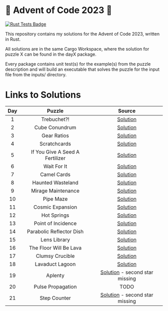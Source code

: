 # 🎄 Advent of Code 2023 🎄

[![Rust Tests Badge](https://github.com/chrismandery/advent-of-code-2023/actions/workflows/rust.yml/badge.svg)](https://github.com/chrismandery/advent-of-code-2023/actions/workflows/rust.yml)

This repository contains my solutions for the Advent of Code 2023, written in Rust.

All solutions are in the same Cargo Workspace, where the solution for puzzle X can be found in the dayX package.

Every package contains unit test(s) for the example(s) from the puzzle description and will build an executable that solves the puzzle for the input file from the inputs/ directory.

# Links to Solutions

| Day |             Puzzle              |            Source             |
|:---:|:-------------------------------:|:-----------------------------:|
|  1  | Trebuchet?!                     | [Solution](day1/src/main.rs)  |
|  2  | Cube Conundrum                  | [Solution](day2/src/main.rs)  |
|  3  | Gear Ratios                     | [Solution](day3/src/main.rs)  |
|  4  | Scratchcards                    | [Solution](day4/src/main.rs)  |
|  5  | If You Give A Seed A Fertilizer | [Solution](day5/src/main.rs)  |
|  6  | Wait For It                     | [Solution](day6/src/main.rs)  |
|  7  | Camel Cards                     | [Solution](day7/src/main.rs)  |
|  8  | Haunted Wasteland               | [Solution](day8/src/main.rs)  |
|  9  | Mirage Maintenance              | [Solution](day9/src/main.rs)  |
| 10  | Pipe Maze                       | [Solution](day10/src/main.rs) |
| 11  | Cosmic Expansion                | [Solution](day11/src/main.rs) |
| 12  | Hot Springs                     | [Solution](day12/src/main.rs) |
| 13  | Point of Incidence              | [Solution](day13/src/main.rs) |
| 14  | Parabolic Reflector Dish        | [Solution](day14/src/main.rs) |
| 15  | Lens Library                    | [Solution](day15/src/main.rs) |
| 16  | The Floor Will Be Lava          | [Solution](day16/src/main.rs) |
| 17  | Clumsy Crucible                 | [Solution](day17/src/main.rs) |
| 18  | Lavaduct Lagoon                 | [Solution](day18/src/main.rs) |
| 19  | Aplenty                         | [Solution](day19/src/main.rs) - second star missing |
| 20  | Pulse Propagation               | TODO                          |
| 21  | Step Counter                    | [Solution](day19/src/main.rs) - second star missing |
